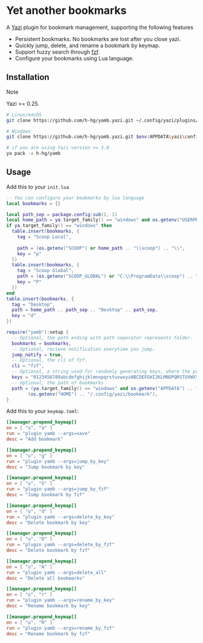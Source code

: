 # Yet another bookmarks

A [Yazi](https://github.com/sxyazi/yazi) plugin for bookmark management, supporting the following features

- Persistent bookmarks. No bookmarks are lost after you close yazi.
- Quickly jump, delete, and rename a bookmark by keymap.
- Support fuzzy search through [fzf](https://github.com/junegunn/fzf).
- Configure your bookmarks using Lua language.

## Installation

> [!NOTE]
> Yazi >= 0.25.

```sh
# Linux/macOS
git clone https://github.com/h-hg/yamb.yazi.git ~/.config/yazi/plugins/yamb.yazi

# Windows
git clone https://github.com/h-hg/yamb.yazi.git $env:APPDATA\yazi\config\plugins\yamb.yazi

# if you are using Yazi version >= 3.0
ya pack -a h-hg/yamb
```

## Usage

Add this to your `init.lua`

```lua
-- You can configure your bookmarks by lua language
local bookmarks = {}

local path_sep = package.config:sub(1, 1)
local home_path = ya.target_family() == "windows" and os.getenv("USERPROFILE") or os.getenv("HOME")
if ya.target_family() == "windows" then
  table.insert(bookmarks, {
    tag = "Scoop Local",
    
    path = (os.getenv("SCOOP") or home_path .. "\\scoop") .. "\\",
    key = "p"
  })
  table.insert(bookmarks, {
    tag = "Scoop Global",
    path = (os.getenv("SCOOP_GLOBAL") or "C:\\ProgramData\\scoop") .. "\\",
    key = "P"
  })
end
table.insert(bookmarks, {
  tag = "Desktop",
  path = home_path .. path_sep .. "Desktop" .. path_sep,
  key = "d"
})

require("yamb"):setup {
  -- Optional, the path ending with path seperator represents folder.
  bookmarks = bookmarks,
  -- Optional, recieve notification everytime you jump.
  jump_notify = true,
  -- Optional, the cli of fzf.
  cli = "fzf",
  -- Optional, a string used for randomly generating keys, where the preceding characters have higher priority.
  keys = "0123456789abcdefghijklmnopqrstuvwxyzABCDEFGHIJKLMNOPQRSTUVWXYZ",
  -- Optional, the path of bookmarks
  path = (ya.target_family() == "windows" and os.getenv("APPDATA") .. "\\yazi\\config\\bookmark") or
        (os.getenv("HOME") .. "/.config/yazi/bookmark"),
}
```

Add this to your `keymap.toml`:

```toml
[[manager.prepend_keymap]]
on = [ "u", "a" ]
run = "plugin yamb --args=save"
desc = "Add bookmark"

[[manager.prepend_keymap]]
on = [ "u", "g" ]
run = "plugin yamb --args=jump_by_key"
desc = "Jump bookmark by key"

[[manager.prepend_keymap]]
on = [ "u", "G" ]
run = "plugin yamb --args=jump_by_fzf"
desc = "Jump bookmark by fzf"

[[manager.prepend_keymap]]
on = [ "u", "d" ]
run = "plugin yamb --args=delete_by_key"
desc = "Delete bookmark by key"

[[manager.prepend_keymap]]
on = [ "u", "D" ]
run = "plugin yamb --args=delete_by_fzf"
desc = "Delete bookmark by fzf"

[[manager.prepend_keymap]]
on = [ "u", "A" ]
run = "plugin yamb --args=delete_all"
desc = "Delete all bookmarks"

[[manager.prepend_keymap]]
on = [ "u", "r" ]
run = "plugin yamb --args=rename_by_key"
desc = "Rename bookmark by key"

[[manager.prepend_keymap]]
on = [ "u", "R" ]
run = "plugin yamb --args=rename_by_fzf"
desc = "Rename bookmark by fzf"
```
